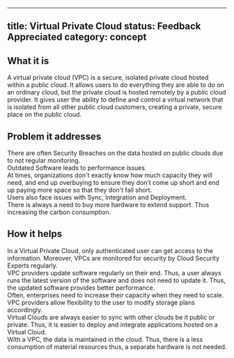 
---
title: Virtual Private Cloud
status: Feedback Appreciated
category: concept
---

## What it is

A virtual private cloud (VPC) is a secure, isolated private cloud hosted within a public cloud. It allows users to do everything they are able to do on an ordinary cloud, but the private cloud is hosted remotely by a public cloud provider. It gives user the ability to define and control a virtual network that is isolated from all other public cloud customers, creating a private, secure place on the public cloud.

## Problem it addresses

There are often Security Breaches on the data hosted on public clouds due to not regular monitoring.<br>
Outdated Software leads to performance issues. <br>
At times, organizations don't exactly know how much capacity they will need, and end up overbuying to ensure they don’t come up short and end up paying more space so that they don't fall short.<br> 
Users also face issues with Sync, Integration and Deployment.<br>
There is always a need to buy more hardware to extend support. Thus increasing the carbon consumption.

## How it helps

In a Virtual Private Cloud, only authenticated user can get access to the information. Moreover, VPCs are monitored for security by Cloud Security Experts regularly.<br>
VPC providers update software regularly on their end. Thus, a user always runs the latest version of the software and does not need to update it. Thus, the updated software provides better performance.<br>
Often, enterprises need to increase their capacity when they need to scale. VPC providers allow flexibility to the user to modify storage plans accordingly.<br>
Virtual Clouds are always easier to sync with other clouds be it public or private. Thus, it is easier to deploy and integrate applications hosted on a Virtual Cloud.<br>
With a VPC, the data is maintained in the cloud. Thus, there is a less consumption of material resources thus, a separate hardware is not needed. 
